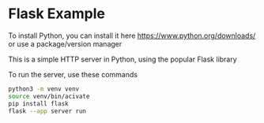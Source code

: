 # Flask Example

To install Python, you can install it here https://www.python.org/downloads/ or use a package/version manager

This is a simple HTTP server in Python, using the popular Flask library

To run the server, use these commands
```sh
python3 -m venv venv
source venv/bin/acivate
pip install flask
flask --app server run
```